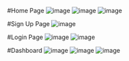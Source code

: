#Home Page
![image](https://github.com/Srithasri/Foodle-Food-Order-Project/assets/125287386/814adce3-9472-4fd4-922e-02982078a4cd)
![image](https://github.com/Srithasri/Foodle-Food-Order-Project/assets/125287386/080ce0b3-edbd-4e85-a542-9a3934723dcd)
![image](https://github.com/Srithasri/Foodle-Food-Order-Project/assets/125287386/45a0912d-616c-4169-8d10-9656f70b0c91)

#Sign Up Page
![image](https://github.com/Srithasri/Foodle-Food-Order-Project/assets/125287386/152e4d05-6bf8-4cb7-bad0-230d9e254ed3)

#Login Page
![image](https://github.com/Srithasri/Foodle-Food-Order-Project/assets/125287386/c02eabfb-9407-4ce8-9d6e-6ae7f21cb62d)
![image](https://github.com/Srithasri/Foodle-Food-Order-Project/assets/125287386/2385b498-2c56-4d2c-a808-f328f04f33fe)

#Dashboard
![image](https://github.com/Srithasri/Foodle-Food-Order-Project/assets/125287386/bdd3bc40-de19-49d1-a04c-a53614f0bd56)
![image](https://github.com/Srithasri/Foodle-Food-Order-Project/assets/125287386/515b1fa0-64b4-49f0-ad03-2545575b47b2)
![image](https://github.com/Srithasri/Foodle-Food-Order-Project/assets/125287386/cfa6f777-b8b7-4b2e-86b7-89f22a7080e0)
